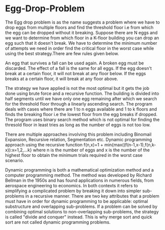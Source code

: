 # Egg-Drop-Problem

The Egg drop problem is as the name suggests a problem where we have to drop eggs from multiple floors and find the threshold floor i.e from which the egg can be dropped without it breaking.
Suppose there are N eggs and we want to determine from which floor in a K-floor building you can drop an egg such that it doesn't break. We have to determine the minimum number of attempts we need in order find the critical floor in the worst case while using the best strategy.There are few rules given below. 

An egg that survives a fall can be used again.
A broken egg must be discarded.
The effect of a fall is the same for all eggs.
If the egg doesn't break at a certain floor, it will not break at any floor below.
If the eggs breaks at a certain floor, it will break at any floor above.

The strategy we have applied is not the most optimal but it gets the job done using brute force and a recursive function.
The building is divided into half segments until we have only one egg remaining after which we search for the threshold floor through a linearly ascending search.
The program deals with cases where there are 1 to n eggs available and 1 to k floors and finds the breaking floor i.e the lowest floor from the egg breaks if dropped.
The program uses binary search method which is not optimal for finding the thresold floor in least tries as long as the number of eggs is not too low.

There are multiple approaches involving this problem including Binomail Expansion, Recursive relation, Segmentation etc.
Dynamic programming approach using the recursive function f(n,x)=1 + min{max((f(n-1,x-1),f(n,k-x)):x=1,2,...k} where n is the number of eggs and x is the number of the highest floor to obtain the minimum trials required in the worst case scenario.

Dynamic programming is both a mathematical optimization method and a computer programming method. The method was developed by Richard Bellman in the 1950s and has found applications in numerous fields, from aerospace engineering to economics.
In both contexts it refers to simplifying a complicated problem by breaking it down into simpler sub-problems in a recursive manner.
There are two key attributes that a problem must have in order for dynamic programming to be applicable: optimal substructure and overlapping sub-problems. If a problem can be solved by combining optimal solutions to non-overlapping sub-problems, the strategy is called "divide and conquer" instead.
This is why merge sort and quick sort are not called dynamic programming problems.
